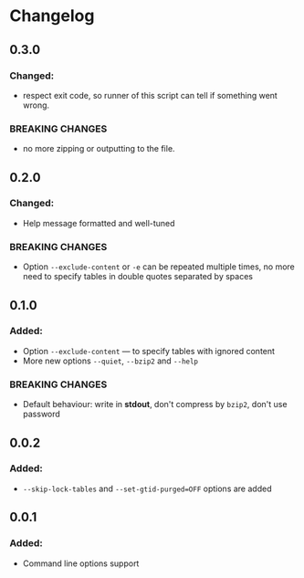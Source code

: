 Changelog
=========

0.3.0
-----

### Changed:

- respect exit code, so runner of this script can tell if something went wrong.

### BREAKING CHANGES
- no more zipping or outputting to the file.


0.2.0
-----

### Changed:
- Help message formatted and well-tuned

### BREAKING CHANGES
- Option `--exclude-content` or `-e` can be repeated multiple times, no more need to specify tables in double quotes
  separated by spaces

0.1.0
-----

### Added:
- Option `--exclude-content` — to specify tables with ignored content
- More new options `--quiet`, `--bzip2` and `--help`  

### BREAKING CHANGES
- Default behaviour: write in **stdout**, don't compress by `bzip2`, don't use password

0.0.2
-----

### Added:
- `--skip-lock-tables` and `--set-gtid-purged=OFF` options are added

0.0.1
-----

### Added:
- Command line options support
